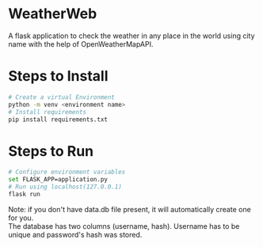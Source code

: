 # WeatherWeb
A flask application to check the weather in any place in the world using city name with the help of OpenWeatherMapAPI.

# Steps to Install
```bash
# Create a virtual Environment
python -m venv <environment name>
# Install requirements
pip install requirements.txt
```

# Steps to Run
```bash
# Configure environment variables
set FLASK_APP=application.py
# Run using localhost(127.0.0.1)
flask run
```
Note: if you don't have data.db file present, it will automatically create one for you.  
The database has two columns (username, hash). Username has to be unique and password's hash was stored.